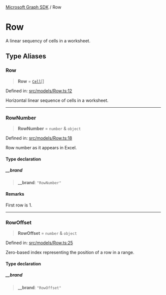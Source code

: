 [Microsoft Graph SDK](README.md) / Row

# Row

A linear sequency of cells in a worksheet.

## Type Aliases

### Row

> **Row** = [`Cell`](Cell.md#cell)[]

Defined in: [src/models/Row.ts:12](https://github.com/Future-Secure-AI/microsoft-graph/blob/main/src/models/Row.ts#L12)

Horizontal linear sequence of cells in a worksheet.

***

### RowNumber

> **RowNumber** = `number` & `object`

Defined in: [src/models/Row.ts:18](https://github.com/Future-Secure-AI/microsoft-graph/blob/main/src/models/Row.ts#L18)

Row number as it appears in Excel.

#### Type declaration

##### \_\_brand

> **\_\_brand**: `"RowNumber"`

#### Remarks

First row is 1.

***

### RowOffset

> **RowOffset** = `number` & `object`

Defined in: [src/models/Row.ts:25](https://github.com/Future-Secure-AI/microsoft-graph/blob/main/src/models/Row.ts#L25)

Zero-based index representing the position of a row in a range.

#### Type declaration

##### \_\_brand

> **\_\_brand**: `"RowOffset"`
